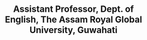 ---
title: Assistant Professor, Dept. of English, The Assam Royal Global University, Guwahati
duration: August, 2019 - Present
excerpt: 
order: 2
---
